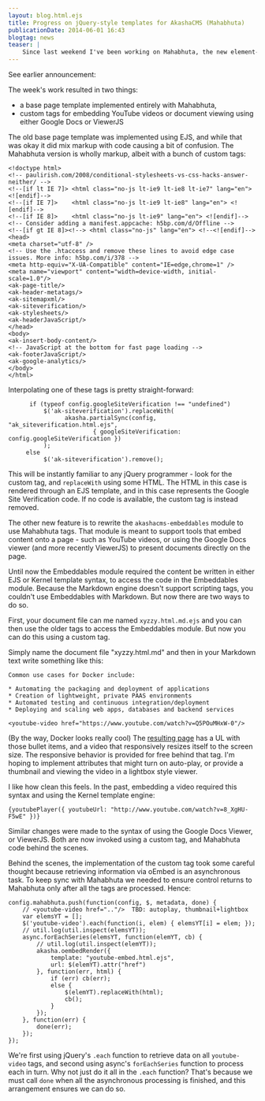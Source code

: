 ```yaml
---
layout: blog.html.ejs
title: Progress on jQuery-style templates for AkashaCMS (Mahabhuta)
publicationDate: 2014-06-01 16:43
blogtag: news
teaser: |
    Since last weekend I've been working on Mahabhuta, the new element-oriented template system using jQuery's API, in AkashaCMS.  The goal was to verify that it's useful by attempting to implement some important things with it.  I'm happy to say that Mahabhuta is living up to what I hoped.  I've been able to reduce complexity in AkashaCMS and the path is clear to perhaps removing the Kernel template engine, because the functionality I sought with Kernel is now available via Mahabhuta.
---
```


See earlier announcement:  [](mahabhuta-announce.html)

The week's work resulted in two things:  
* a base page template implemented entirely with Mahabhuta,
* custom tags for embedding YouTube videos or document viewing using either Google Docs or ViewerJS

The old base page template was implemented using EJS, and while that was okay it did mix markup with code causing a bit of confusion.  The Mahabhuta version is wholly markup, albeit with a bunch of custom tags:

```
<!doctype html>
<!-- paulirish.com/2008/conditional-stylesheets-vs-css-hacks-answer-neither/ -->
<!--[if lt IE 7]> <html class="no-js lt-ie9 lt-ie8 lt-ie7" lang="en"> <![endif]-->
<!--[if IE 7]>    <html class="no-js lt-ie9 lt-ie8" lang="en"> <![endif]-->
<!--[if IE 8]>    <html class="no-js lt-ie9" lang="en"> <![endif]-->
<!-- Consider adding a manifest.appcache: h5bp.com/d/Offline -->
<!--[if gt IE 8]><!--> <html class="no-js" lang="en"> <!--<![endif]-->
<head>
<meta charset="utf-8" />
<!-- Use the .htaccess and remove these lines to avoid edge case issues. More info: h5bp.com/i/378 -->
<meta http-equiv="X-UA-Compatible" content="IE=edge,chrome=1" />
<meta name="viewport" content="width=device-width, initial-scale=1.0"/>
<ak-page-title/>
<ak-header-metatags/>
<ak-sitemapxml/>
<ak-siteverification/>
<ak-stylesheets/>
<ak-headerJavaScript/>
</head>
<body>
<ak-insert-body-content/>
<!-- JavaScript at the bottom for fast page loading -->
<ak-footerJavaScript/>
<ak-google-analytics/>
</body>
</html>
```

Interpolating one of these tags is pretty straight-forward:

```
      if (typeof config.googleSiteVerification !== "undefined")
          $('ak-siteverification').replaceWith(
                akasha.partialSync(config, "ak_siteverification.html.ejs",
                        { googleSiteVerification: config.googleSiteVerification })
          );
     else
          $('ak-siteverification').remove();
```

This will be instantly familiar to any jQuery programmer - look for the custom tag, and `replaceWith` using some HTML.  The HTML in this case is rendered through an EJS template, and in this case represents the Google Site Verification code.  If no code is available, the custom tag is instead removed.

The other new feature is to rewrite the `akashacms-embeddables` module to use Mahabhuta tags.  That module is meant to support tools that embed content onto a page - such as YouTube videos, or using the Google Docs viewer (and more recently ViewerJS) to present documents directly on the page.

Until now the Embeddables module required the content be written in either EJS or Kernel template syntax, to access the code in the Embeddables module.  Because the Markdown engine doesn't support scripting tags, you couldn't use Embeddables with Markdown.  But now there are two ways to do so.

First, your document file can me named `xyzzy.html.md.ejs` and you can then use the older tags to access the Embeddables module.  But now you can do this using a custom tag.

Simply name the document file "xyzzy.html.md" and then in your Markdown text write something like this:

```
Common use cases for Docker include:

* Automating the packaging and deployment of applications
* Creation of lightweight, private PAAS environments
* Automated testing and continuous integration/deployment
* Deploying and scaling web apps, databases and backend services

<youtube-video href="https://www.youtube.com/watch?v=Q5POuMHxW-0"/>
```


(By the way, Docker looks really cool) The <a href="http://webmaster-tips.davidherron.com/development-tools/docker/2014-04-docker-101.html">resulting page</a> has a UL with those bullet items, and a video that responsively resizes itself to the screen size.  The responsive behavior is provided for free behind that tag.  I'm hoping to implement attributes that might turn on auto-play, or provide a thumbnail and viewing the video in a lightbox style viewer.

I like how clean this feels.  In the past, embedding a video required this syntax and using the Kernel template engine:

```
{youtubePlayer({ youtubeUrl: "http://www.youtube.com/watch?v=8_XgHU-F5wE" })}
```

Similar changes were made to the syntax of using the Google Docs Viewer, or ViewerJS.  Both are now invoked using a custom tag, and Mahabhuta code behind the scenes.

Behind the scenes, the implementation of the custom tag took some careful thought because retrieving information via oEmbed is an asynchronous task.  To keep sync with Mahabhuta we needed to ensure control returns to Mahabhuta only after all the tags are processed.  Hence:

```
config.mahabhuta.push(function(config, $, metadata, done) {
    // <youtube-video href=".."/>  TBD: autoplay, thumbnail+lightbox
    var elemsYT = [];
    $('youtube-video').each(function(i, elem) { elemsYT[i] = elem; });
    // util.log(util.inspect(elemsYT));
    async.forEachSeries(elemsYT, function(elemYT, cb) {
        // util.log(util.inspect(elemYT));
        akasha.oembedRender({
            template: "youtube-embed.html.ejs",
            url: $(elemYT).attr("href")
        }, function(err, html) {
            if (err) cb(err);
            else {
                $(elemYT).replaceWith(html);
                cb();
            }
        });
    }, function(err) {
        done(err);
    });
});
```

We're first using jQuery's `.each` function to retrieve data on all `youtube-video` tags, and second using async's `forEachSeries` function to process each in turn.  Why not just do it all in the `.each` function?  That's because we must call `done` when all the asynchronous processing is finished, and this arrangement ensures we can do so.

